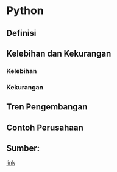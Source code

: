 # Python
## Definisi 
## Kelebihan dan Kekurangan
### Kelebihan
### Kekurangan
## Tren Pengembangan
## Contoh Perusahaan 
## Sumber: 
<a href=””> link </a>   
